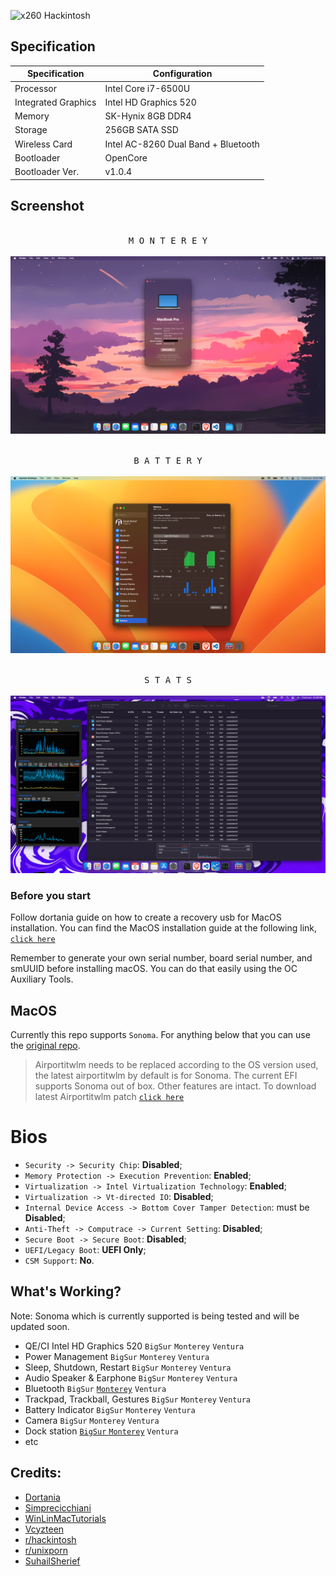 <!-- Name Card -->
![x260 Hackintosh](https://cardivo.vercel.app/api?name=x260%20hackintosh&description=ThinkPad%20x260%20running%20macOS&image=https://raw.githubusercontent.com/SuhailSherief/ThinkPad-x260-macOS-OpenCore/main/screenshot/pfp.jpeg&backgroundColor=%22272E&pattern=hideout&colorPattern=%231abc9c&opacity=0.05&fontColor=%23eff4f6)
## Specification
Specification | Configuration
----------- | -----------
Processor | Intel Core i7-6500U
Integrated Graphics | Intel HD Graphics 520
Memory | SK-Hynix 8GB DDR4
Storage | 256GB SATA SSD
Wireless Card | Intel AC-8260 Dual Band + Bluetooth
Bootloader | OpenCore
Bootloader Ver. | v1.0.4
## Screenshot
<p align="center">
  <kbd><br>M O N T E R E Y
  <br><br>
  <kbd><img src="https://raw.githubusercontent.com/SuhailSherief/ThinkPad-x260-macOS-OpenCore/ventura/screenshot/main.png"/></kbd></kbd>
<p align="center">
  <kbd><br>B A T T E R Y
  <br><br>
  <kbd><img src="https://raw.githubusercontent.com/SuhailSherief/ThinkPad-x260-macOS-OpenCore/ventura/screenshot/m1.png"/></kbd></kbd>
</p>
<p align="center">
  <kbd><br>S T A T S
  <br><br>
  <kbd><img src="https://raw.githubusercontent.com/SuhailSherief/ThinkPad-x260-macOS-OpenCore/ventura/screenshot/m2.png"/></kbd></kbd>
</p>

### Before you start
Follow dortania guide on how to create a recovery usb for MacOS installation.
You can find the MacOS installation guide at the following link, [`click here`](https://dortania.github.io/OpenCore-Install-Guide/installer-guide/winblows-install.html#downloading-macos)

Remember to generate your own serial number, board serial number, and smUUID before installing macOS. You can do that easily using the OC Auxiliary Tools.

## MacOS
Currently this repo supports `Sonoma`. For anything below that you can use the [original repo](https://github.com/SuhailSherief/ThinkPad-x260-macOS-OpenCore).

> Airportitwlm needs to be replaced according to the OS version used, the latest airportitwlm by default is for Sonoma.
> The current EFI supports Sonoma out of box. Other features are intact.
> To download latest Airportitwlm patch [`click here`](https://github.com/OpenIntelWireless/itlwm/releases)

# Bios
- `Security -> Security Chip`: **Disabled**;
- `Memory Protection -> Execution Prevention`: **Enabled**;
- `Virtualization -> Intel Virtualization Technology`: **Enabled**;
- `Virtualization -> Vt-directed IO`: **Disabled**;
- `Internal Device Access -> Bottom Cover Tamper Detection`: must be **Disabled**;
- `Anti-Theft -> Computrace -> Current Setting`: **Disabled**;
- `Secure Boot -> Secure Boot`: **Disabled**;
- `UEFI/Legacy Boot`: **UEFI Only**;
- `CSM Support`: **No**.

## What's Working?

Note: Sonoma which is currently supported is being tested and will be updated soon.

- QE/CI Intel HD Graphics 520 `BigSur` `Monterey` `Ventura`
- Power Management `BigSur` `Monterey` `Ventura`
- Sleep, Shutdown, Restart `BigSur` `Monterey` `Ventura`
- Audio Speaker & Earphone `BigSur` `Monterey` `Ventura`
- Bluetooth `BigSur` [`Monterey`](https://github.com/SuhailSherief/ThinkPad-x260-macOS-OpenCore/issues/3) `Ventura`
- Trackpad, Trackball, Gestures `BigSur` `Monterey` `Ventura`
- Battery Indicator `BigSur` `Monterey` `Ventura`
- Camera `BigSur` `Monterey` `Ventura`
- Dock station [`BigSur` `Monterey`](https://github.com/SuhailSherief/ThinkPad-x260-macOS-OpenCore/issues/2) `Ventura`
- etc

## Credits:
- [Dortania](https://dortania.github.io/OpenCore-Install-Guide/)
- [Simprecicchiani](https://github.com/simprecicchiani)
- [WinLinMacTutorials](https://www.youtube.com/channel/UCR51utxUtFk8OJQP_bBBJsw)
- [Vcyzteen](https://github.com/vcyzteen)
- [r/hackintosh](https://www.reddit.com/r/hackintosh/)
- [r/unixporn](https://github.com/racka98)
- [SuhailSherief](https://github.com/SuhailSherief/ThinkPad-x260-macOS-OpenCore/tree/ventura)